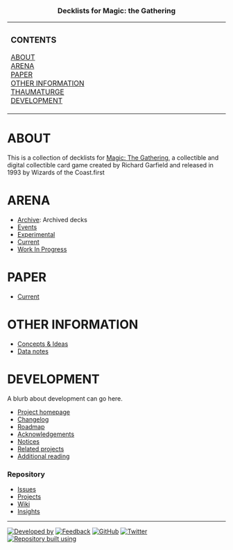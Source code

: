 <!--
  project-templates 201024
  magic-the-gathering-decklists 201207
-->

<h3 align="center">

  <br>
  Decklists for Magic: the Gathering
  <br>

</h3>

<!-- NOTE: The HTML indentations have to stay this way to work. -->
<table>
<tr>
<td img src="repository-data/image/document/readme/spacer.png" alt="blank-spacer" width="1000" height="1">

  ### CONTENTS
  [ABOUT](#about)<br>
  [ARENA](#arena)<br>
  [PAPER](#paper)<br>
  [OTHER INFORMATION](#other-information)<br>
  [THAUMATURGE](#thaumaturge)<br>
  [DEVELOPMENT](#development)<br>
  
</td>
</tr>
</table>

<!-- About this repository -->
# ABOUT
This is a collection of decklists for [Magic: The Gathering](https://en.wikipedia.org/wiki/Magic:_The_Gathering), a collectible and digital collectible card game created by Richard Garfield and released in 1993 by Wizards of the Coast.first

# ARENA

* [Archive](https://github.com/APrettyCoolProgram/card-game-decklists/tree/master/arena/archive): Archived decks
* [Events](https://github.com/APrettyCoolProgram/card-game-decklists/tree/master/arena/events)
* [Experimental](https://github.com/APrettyCoolProgram/card-game-decklists/tree/master/arena/experimental)
* [Current](https://github.com/APrettyCoolProgram/card-game-decklists/tree/master/arena/current)
* [Work In Progress](https://github.com/APrettyCoolProgram/card-game-decklists/tree/master/arena/work-in-progress)

# PAPER

* [Current](https://github.com/APrettyCoolProgram/card-game-decklists/tree/master/paper/current)

# OTHER INFORMATION

* [Concepts & Ideas](https://github.com/APrettyCoolProgram/card-game-decklists/tree/master/other-data/concepts-and-ideas.md)
* [Data notes](https://github.com/APrettyCoolProgram/card-game-decklists/tree/master/other-data/data-notes.md)

# DEVELOPMENT
A blurb about development can go here.

* [Project homepage](https://github.com/github-account/repository-name)
* [Changelog](repository-data/doc/changelog.md)
* [Roadmap](repository-data/doc/roadmap.md)
* [Acknowledgements](repository-data/doc/acknowledgements.md)
* [Notices](repository-data/doc/third-party-notices.md)
* [Related projects](repository-data/doc/related-projects.md)
* [Additional reading](repository-data/doc/additional-reading.md)

### Repository
* [Issues](https://github.com/github-account/repository-name/issues)
* [Projects](https://github.com/github-account/repository-name/projects)
* [Wiki](https://github.com/github-account/repository-name/wiki)
* [Insights](https://github.com/github-account/repository-name/pulse)

***

<!-- DEVELOPMENT FOOTER -->
[![Developed by](https://img.shields.io/badge/developed%20by-a%20pretty%20cool%20program-17806D.svg)](https://aprettycoolprogram.com)&nbsp;[![Feedback](https://img.shields.io/badge/feedback@aprettycoolprogram.com-17806D.svg)](mailto:feedback@aprettycoolprogram.com)&nbsp;[![GitHub](https://img.shields.io/github/followers/aprettycoolprogram.svg?label=GitHub&style=social)](https://github.com/aprettycoolprogram)&nbsp;[![Twitter](https://img.shields.io/twitter/follow/aprettycoolprog.svg?label=Twitter&style=social)](https://twitter.com/aprettycoolprog)&nbsp;<br>
[![Repository built using](https://img.shields.io/badge/repository%20built%20using-a%20pretty%20cool%20repository%20template-17806D.svg)](https://github.com/APrettyCoolProgram/repository-template/tree/master)